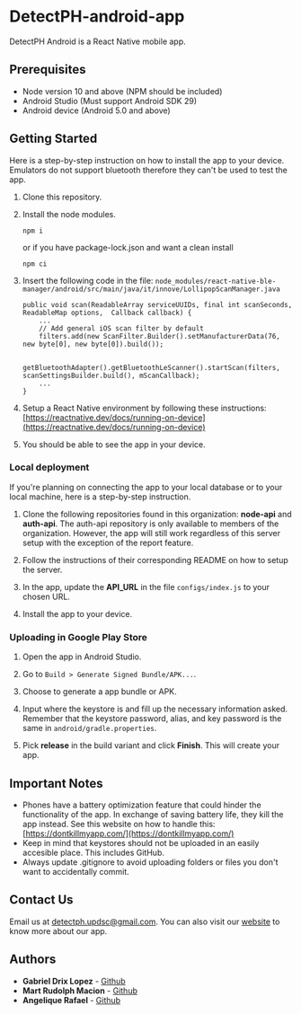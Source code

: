 # DetectPH-android-app
DetectPH Android is a React Native mobile app.


## Prerequisites
* Node version 10 and above (NPM should be included)
* Android Studio (Must support Android SDK 29)
* Android device (Android 5.0 and above)


## Getting Started
Here is a step-by-step instruction on how to install the app to your device. Emulators do not support bluetooth therefore they can't be used to test the app.

1. Clone this repository.

2. Install the node modules.

	```
	npm i
	```

	or if you have package-lock.json and want a clean install

	```
	npm ci
	```
	
3. Insert the following code in the file: `node_modules/react-native-ble-manager/android/src/main/java/it/innove/LollipopScanManager.java`

	```
	public void scan(ReadableArray serviceUUIDs, final int scanSeconds, ReadableMap options,  Callback callback) {
		...
		// Add general iOS scan filter by default
		filters.add(new ScanFilter.Builder().setManufacturerData(76, new byte[0], new byte[0]).build());

		getBluetoothAdapter().getBluetoothLeScanner().startScan(filters, scanSettingsBuilder.build(), mScanCallback);
		...
	}
	```

4. Setup a React Native environment by following these instructions: [https://reactnative.dev/docs/running-on-device](https://reactnative.dev/docs/running-on-device)

5. You should be able to see the app in your device.

### Local deployment
If you're planning on connecting the app to your local database or to your local machine, here is a step-by-step instruction.

1. Clone the following repositories found in this organization: **node-api** and **auth-api**. The auth-api repository is only available to members of the organization. However, the app will still work regardless of this server setup with the exception of the report feature.

2. Follow the instructions of their corresponding README on how to setup the server.

3. In the app, update the **API_URL** in the file `configs/index.js` to your chosen URL.

4. Install the app to your device.

### Uploading in Google Play Store
1. Open the app in Android Studio.

2. Go to `Build > Generate Signed Bundle/APK...`.

3. Choose to generate a app bundle or APK.

4. Input where the keystore is and fill up the necessary information asked. Remember that the keystore password, alias, and key password is the same in `android/gradle.properties`.

5. Pick **release** in the build variant and click **Finish**. This will create your app.


## Important Notes
* Phones have a battery optimization feature that could hinder the functionality of the app. In exchange of saving battery life, they kill the app instead. See this website on how to handle this: [https://dontkillmyapp.com/](https://dontkillmyapp.com/)
* Keep in mind that keystores should not be uploaded in an easily accesible place. This includes GitHub.
* Always update .gitignore to avoid uploading folders or files you don't want to accidentally commit.


## Contact Us
Email us at [detectph.updsc@gmail.com](mailto:detectph.updsc@gmail.com).
You can also visit our [website](https://www.detectph.com) to know more about our app.


## Authors
* **Gabriel Drix Lopez** - [Github](https://github.com/gabrielslach)
* **Mart Rudolph Macion** - [Github](https://github.com/trmartmacion)
* **Angelique Rafael** - [Github](https://github.com/JelloJill)
